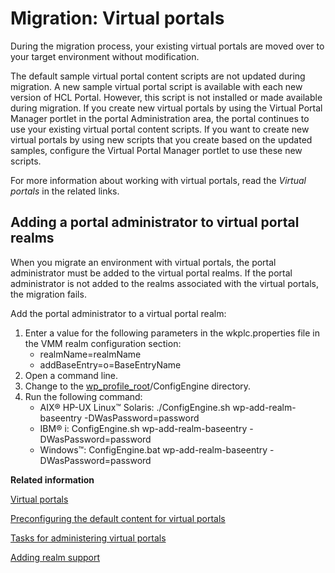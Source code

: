 # Migration: Virtual portals

During the migration process, your existing virtual portals are moved over to your target environment without modification.

The default sample virtual portal content scripts are not updated during migration. A new sample virtual portal script is available with each new version of HCL Portal. However, this script is not installed or made available during migration. If you create new virtual portals by using the Virtual Portal Manager portlet in the portal Administration area, the portal continues to use your existing virtual portal content scripts. If you want to create new virtual portals by using new scripts that you create based on the updated samples, configure the Virtual Portal Manager portlet to use these new scripts.

For more information about working with virtual portals, read the *Virtual portals* in the related links.

## Adding a portal administrator to virtual portal realms

When you migrate an environment with virtual portals, the portal administrator must be added to the virtual portal realms. If the portal administrator is not added to the realms associated with the virtual portals, the migration fails.

Add the portal administrator to a virtual portal realm:

1.  Enter a value for the following parameters in the wkplc.properties file in the VMM realm configuration section:
    -   realmName=realmName
    -   addBaseEntry=o=BaseEntryName
2.  Open a command line.
3.  Change to the [wp\_profile\_root](../reference/wpsdirstr.md#wp_profile_root)/ConfigEngine directory.
4.  Run the following command:
    -   AIX® HP-UX Linux™ Solaris: ./ConfigEngine.sh wp-add-realm-baseentry -DWasPassword=password
    -   IBM® i: ConfigEngine.sh wp-add-realm-baseentry -DWasPassword=password
    -   Windows™: ConfigEngine.bat wp-add-realm-baseentry -DWasPassword=password


**Related information**  


[Virtual portals](../admin-system/ad_vp.md)

[Preconfiguring the default content for virtual portals](../admin-system/advp_precfg_content.md)

[Tasks for administering virtual portals](../admin-system/advptsk.md)

[Adding realm support](../security/cfg_realm.md)

